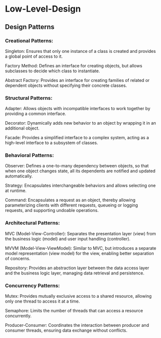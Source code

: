 # Low-Level-Design

## Design Patterns

### Creational Patterns:

Singleton: Ensures that only one instance of a class is created and provides a global point of access to it.

Factory Method: Defines an interface for creating objects, but allows subclasses to decide which class to instantiate.

Abstract Factory: Provides an interface for creating families of related or dependent objects without specifying their concrete classes.

### Structural Patterns:

Adapter: Allows objects with incompatible interfaces to work together by providing a common interface.

Decorator: Dynamically adds new behavior to an object by wrapping it in an additional object.

Facade: Provides a simplified interface to a complex system, acting as a high-level interface to a subsystem of classes.

### Behavioral Patterns:

Observer: Defines a one-to-many dependency between objects, so that when one object changes state, all its dependents are notified and updated automatically.

Strategy: Encapsulates interchangeable behaviors and allows selecting one at runtime.

Command: Encapsulates a request as an object, thereby allowing parameterizing clients with different requests, queueing or logging requests, and supporting undoable operations.

### Architectural Patterns:

MVC (Model-View-Controller): Separates the presentation layer (view) from the business logic (model) and user input handling (controller).

MVVM (Model-View-ViewModel): Similar to MVC, but introduces a separate model representation (view model) for the view, enabling better separation of concerns.

Repository: Provides an abstraction layer between the data access layer and the business logic layer, managing data retrieval and persistence.

### Concurrency Patterns:

Mutex: Provides mutually exclusive access to a shared resource, allowing only one thread to access it at a time.

Semaphore: Limits the number of threads that can access a resource concurrently.

Producer-Consumer: Coordinates the interaction between producer and consumer threads, ensuring data exchange without conflicts.





